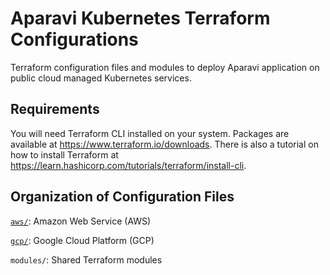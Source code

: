 # Aparavi Kubernetes Terraform Configurations

Terraform configuration files and modules to deploy Aparavi application on
public cloud managed Kubernetes services.

## Requirements

You will need Terraform CLI installed on your system. Packages are available at
https://www.terraform.io/downloads. There is also a tutorial on how to install
Terraform at https://learn.hashicorp.com/tutorials/terraform/install-cli.

## Organization of Configuration Files

[`aws/`](aws/): Amazon Web Service (AWS)

[`gcp/`](gcp/): Google Cloud Platform (GCP)

`modules/`: Shared Terraform modules
